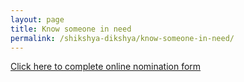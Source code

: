 ```yaml
---
layout: page
title: Know someone in need
permalink: /shikshya-dikshya/know-someone-in-need/
---
```

[Click here to complete online nomination form](https://docs.google.com/forms/d/1RSrCxYp3nj1ZhX9F5BGWIQTjRkLNNLRTp6OalRoUfyM/
)
